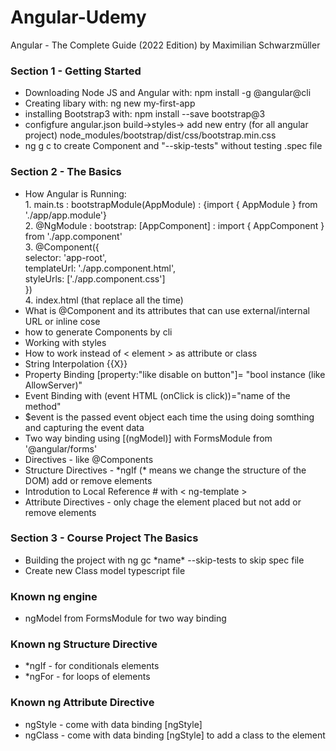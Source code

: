 # Angular-Udemy

Angular - The Complete Guide (2022 Edition) by Maximilian Schwarzmüller

<h3>Section 1 - Getting Started</h3>
<ul>
  <li>Downloading Node JS and Angular with: npm install -g @angular@cli</li>
  <li>Creating libary with: ng new my-first-app</li>
  <li>installing Bootstrap3 with: npm install --save bootstrap@3 </li>
  <li>configfure angular.json build->styles-> add new entry (for all angular project) node_modules/bootstrap/dist/css/bootstrap.min.css </li>
  <li> ng g c to create Component and "--skip-tests"  without testing .spec file
</ul>

<h3>Section 2 - The Basics</h3>
<ul>
  <li>How Angular is Running: <br>
  1. main.ts : bootstrapModule(AppModule) : {import { AppModule } from './app/app.module'} <br>
  2. @NgModule : bootstrap: [AppComponent] : import { AppComponent } from './app.component' <br>
  3. @Component({<br>
    selector: 'app-root',<br>
    templateUrl: './app.component.html',<br>
    styleUrls: ['./app.component.css']<br>
  })<br>
  4. index.html (that replace all the time)
  </li>
  <li>What is @Component and its attributes that can use external/internal URL or inline cose </li>
  <li>how to generate Components by cli</li>
  <li>Working with styles</li>
  <li>How to work instead of < element > as attribute or class</li>
  <li>String Interpolation {{X}}</li>
  <li>Property Binding [property:"like disable on button"]= "bool instance (like AllowServer)"</li>
  <li>Event Binding with (event HTML (onClick is click))="name of the method" </li>
  <li>$event is the passed event object each time the using doing somthing and capturing the event data</li>
  <li>Two way binding using [(ngModel)] with FormsModule from '@angular/forms'</li>
  <li>Directives - like @Components</li>
  <li>Structure Directives - *ngIf (* means we change the structure of the DOM) add or remove elements</li>
  <li>Introdution to Local Reference # with < ng-template ></li>
  <li>Attribute Directives - only chage the element placed but not add or remove elements</li>
</ul>

<h3>Section 3 - Course Project The Basics</h3>
<ul>
  <li>Building the project with ng gc *name* --skip-tests to skip spec file</li>
  <li>Create new Class model typescript file</li>
</ul>

<h3> Known ng engine </h3>
<ul>
  <li>ngModel from FormsModule for two way binding</li>
</ul>

<h3> Known ng Structure Directive </h3>
<ul>
  <li>*ngIf - for conditionals elements</li>
  <li>*ngFor - for loops of elements
</ul>

<h3> Known ng Attribute Directive </h3>
<ul>
  <li>ngStyle - come with data binding [ngStyle]</li>
  <li>ngClass - come with data binding [ngStyle] to add a class to the element</li>
</ul>
